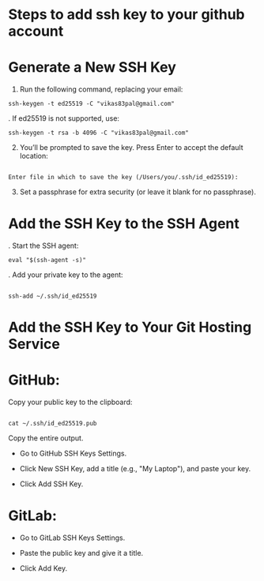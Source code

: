 # Steps to add ssh key to your github account 
# Generate a New SSH Key
1. Run the following command, replacing your email:
```
ssh-keygen -t ed25519 -C "vikas83pal@gmail.com"

```

. If ed25519 is not supported, use:
```
ssh-keygen -t rsa -b 4096 -C "vikas83pal@gmail.com"

```

2. You’ll be prompted to save the key. Press Enter to accept the default location:
```

Enter file in which to save the key (/Users/you/.ssh/id_ed25519):

```

3. Set a passphrase for extra security (or leave it blank for no passphrase).

# Add the SSH Key to the SSH Agent

. Start the SSH agent:
```
eval "$(ssh-agent -s)"

```

. Add your private key to the agent:

```

ssh-add ~/.ssh/id_ed25519

```

# Add the SSH Key to Your Git Hosting Service

# GitHub:
Copy your public key to the clipboard:
```

cat ~/.ssh/id_ed25519.pub

```
Copy the entire output.

- Go to GitHub SSH Keys Settings.

- Click New SSH Key, add a title (e.g., "My Laptop"), and paste your key.

- Click Add SSH Key.

# GitLab:
- Go to GitLab SSH Keys Settings.

- Paste the public key and give it a title.

- Click Add Key.